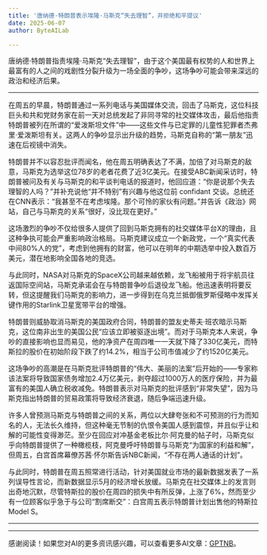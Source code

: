 ```yaml
---
title: '唐纳德·特朗普表示埃隆·马斯克“失去理智”，并拒绝和平提议'
date: 2025-06-07
author: ByteAILab

---
```


唐纳德·特朗普指责埃隆·马斯克“失去理智”，由于这个美国最有权势的人和世界上最富有的人之间的戏剧性分裂升级为一场全面的争吵，这场争吵可能会带来深远的政治和经济后果。

---
在周五的早晨，特朗普通过一系列电话与美国媒体交流，回击了马斯克，这位科技巨头和共和党财务家在前一天对总统发起了非同寻常的社交媒体攻击，最后他指责特朗普被列在所谓的“爱泼斯坦文件”中——这些文件与已定罪的儿童性犯罪者杰弗里·爱泼斯坦有关。这两人的争吵显示出升级的趋势，马斯克自称的“第一朋友”迅速在后视镜中消失。

特朗普并不以容忍批评而闻名，他在周五明确表达了不满，加倍了对马斯克的敌意，马斯克为选举这位78岁的老者花费了近3亿美元。在接受ABC新闻采访时，特朗普被问及有关与马斯克的和平谈判电话的报道时，他回应道：“你是说那个失去理智的人吗？”并补充说他“并不特别”有兴趣与他这位前 confidant 交谈。总统还在CNN表示：“我甚至不在考虑埃隆。那个可怜的家伙有问题。”并告诉《政治》网站，自己与马斯克的关系“很好，没比现在更好。”

这场激烈的争吵不仅给很多人提供了回到马斯克拥有的社交媒体平台X的理由，且这种争执可能会严重影响政治格局。马斯克建议成立一个新政党，一个“真实代表中间80%人的党”，考虑到他拥有的财富，他可以在明年的中期选举中投入数百万美元，潜在地影响全国各地的竞选。

与此同时，NASA对马斯克的SpaceX公司越来越依赖，龙飞船被用于将宇航员往返国际空间站，马斯克承诺会在与特朗普争吵后退役龙飞船。他迅速表明将要反转，但这提醒我们马斯克的影响力，进一步得到在乌克兰抵御俄罗斯侵略中发挥关键作用的Starlink卫星宽带平台的增强。

特朗普则威胁取消马斯克的美国政府合同，特朗普的盟友史蒂夫·班农暗示马斯克，这位南非出生的美国公民“应该立即被驱逐出境”。而对于马斯克本人来说，争吵的直接影响也显而易见，他的净资产在周四唯一一天就下降了330亿美元，而特斯拉的股价在初始阶段下跌了约14.2%，相当于公司市值减少了约1520亿美元。

这场争吵的高潮是在马斯克批评特朗普的“伟大、美丽的法案”后开始的——专家称该法案将导致国家债务增加2.4万亿美元，剥夺超过1000万人的医疗保险，并为最富有的美国人确立税收减免。特朗普表示对马斯克的批评感到“非常失望”，因为马斯克指出特朗普的贸易政策将导致经济衰退，随后争端迅速升级。

许多人曾预测马斯克与特朗普之间的关系，两位以大肆夸张和不可预测的行为而知名的人，无法长久维持，但这种毫无节制的仇恨令美国人感到震惊，并且似乎让和解的可能性变得渺茫。至少在回应对冲基金老板比尔·阿克曼的帖子时，马斯克似乎向特朗普提供了一种橄榄枝，阿克曼呼吁特朗普与马斯克“为国家的利益和解”，但周五，白宫首席幕僚苏茜·怀尔斯告诉NBC新闻，“不存在两人通话的计划”。

与此同时，特朗普在周五照常进行活动，针对美国就业市场的最新数据发表了一系列误导性言论，而新数据显示5月的经济增长放缓。马斯克在社交媒体上的发言则出奇地沉默，尽管特斯拉的股价在周四的损失中有所反弹，上涨了6%，然而至少有一位顾客似乎急于与公司“割席断交”：白宫周五表示特朗普计划出售他的特斯拉Model S。

---
---
感谢阅读！如果您对AI的更多资讯感兴趣，可以查看更多AI文章：[GPTNB](https://gptnb.com)。